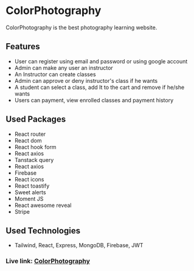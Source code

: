 # ColorPhotography

ColorPhotography is the best photography learning website.

## Features

- User can register using email and password or using google account
- Admin can make any user an instructor
- An Instructor can create classes
- Admin can approve or deny instructor's class if he wants
- A student can select a class, add It to the cart and remove if he/she wants
- Users can payment, view enrolled classes and payment history

## Used Packages

- React router
- React dom
- React hook form
- React axios
- Tanstack query
- React axios
- Firebase
- React icons
- React toastify
- Sweet alerts
- Moment JS
- React awesome reveal
- Stripe

## Used Technologies

- Tailwind, React, Express, MongoDB, Firebase, JWT

### Live link: [ColorPhotography](https://colorphotography-beefb.web.app)
